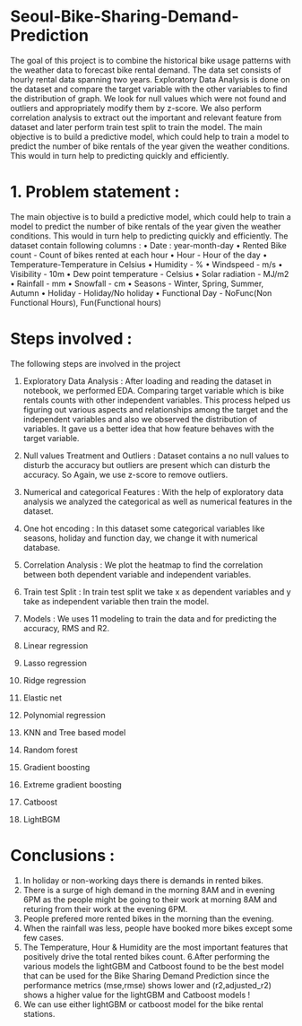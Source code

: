 # Seoul-Bike-Sharing-Demand-Prediction
The goal of this project is to combine the historical bike usage patterns with the weather data to forecast bike rental demand. The data set consists of hourly rental data spanning two years.
Exploratory Data Analysis is done on the dataset and compare the target variable with the other variables to find the distribution of graph. We look for null values which were not found and outliers and appropriately modify them by z-score. We also perform correlation analysis to extract out the important and relevant feature from dataset and later perform train test split to train the model.
The main objective is to build a predictive model, which could help to train a model to predict the number of bike rentals of the year given the weather conditions.  This would in turn help to predicting quickly and efficiently.

# 1.	Problem statement :

The main objective is to build a predictive model, which could help to train a model to predict the number of bike rentals of the year given the weather conditions.  This would in turn help to predicting quickly and efficiently.
The dataset contain following columns : 
•	Date : year-month-day
•	Rented Bike count - Count of bikes rented at each hour
•	Hour - Hour of the day
•	Temperature-Temperature in Celsius
•	Humidity - %
•	Windspeed - m/s
•	Visibility - 10m
•	Dew point temperature - Celsius
•	Solar radiation - MJ/m2
•	Rainfall - mm
•	Snowfall - cm
•	Seasons - Winter, Spring, Summer, Autumn
•	Holiday - Holiday/No holiday
•	Functional Day - NoFunc(Non Functional Hours), Fun(Functional hours)

#	Steps involved :

The following steps are involved in the project
1.	Exploratory Data Analysis : 
After loading and reading the dataset in notebook, we performed EDA. Comparing target variable which is bike rentals counts with other independent variables. This process helped us figuring out various aspects and relationships among the target and the independent variables and also we observed the distribution of variables. It gave us a better idea that how feature behaves with the target variable.
2.	Null values Treatment and Outliers :
Dataset contains a no null values to disturb the accuracy but outliers are present which can disturb the accuracy. So Again,  we use z-score to remove outliers.

3.	Numerical and categorical Features : With the help of exploratory data analysis we analyzed the categorical as well as numerical features in the dataset.

4.	One hot encoding :
In this dataset some categorical variables like seasons, holiday and function day, we change it with numerical database.

5.	Correlation Analysis :
We plot the heatmap to find  the correlation between both dependent variable and independent variables.

6.	Train test Split :
In train test split we take x as dependent variables and y take as independent variable then train the model.

7.	Models :
We uses 11 modeling  to train the data and for predicting the accuracy, RMS and R2.  
1.	Linear regression
2.	Lasso regression
3.	Ridge regression
4.	Elastic net
5.	Polynomial regression
6.	KNN and Tree based model
7.	Random forest
8.	Gradient boosting
9.	Extreme gradient boosting
10.	Catboost
11.	LightBGM

#	Conclusions : 
1. In holiday or non-working days there is demands in rented bikes.
2.  There is a surge of high demand in the morning 8AM and in evening 6PM as the people    might be going to their work at morning 8AM and returing from their work at the evening 6PM.
3. People prefered more rented bikes in the morning than the evening.
4. When the rainfall was less, people have booked more bikes except some few cases.
5. The Temperature, Hour & Humidity are the most important features that positively drive the total rented bikes count.
6.After performing the various models the lightGBM and Catboost found to be the best model that can be used for the Bike Sharing Demand Prediction since the performance metrics (mse,rmse) shows lower and (r2,adjusted_r2) shows a higher value for the lightGBM and Catboost models !
7. We can use either lightGBM or catboost model for the bike rental stations.



